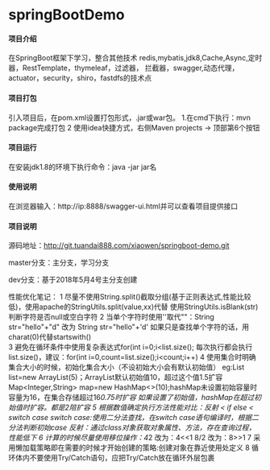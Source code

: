 # springBootDemo

#### 项目介绍
在SpringBoot框架下学习，整合其他技术
redis,mybatis,jdk8,Cache,Async,定时器，RestTemplate，thymeleaf，过滤器，
拦截器，swagger,动态代理，actuator，security，shiro，fastdfs的技术点

#### 项目打包
引入项目后，在pom.xml设置打包形式，.jar或war包。
1.在cmd下执行：mvn package完成打包
2 使用idea快捷方式，右侧Maven projects -> 顶部第6个按钮

#### 项目运行
在安装jdk1.8的环境下执行命令：java -jar jar名

#### 使用说明
在浏览器输入：http://ip:8888/swagger-ui.html并可以查看项目提供接口

#### 项目说明
源码地址：http://git.tuandai888.com/xiaowen/springboot-demo.git

master分支：主分支，学习分支

dev分支：基于2018年5月4号主分支创建

性能优化笔记：
1 尽量不使用String.split()截取分组(基于正则表达式,性能比较低)，使用apache的StringUtils.split(value,xx)代替
  使用StringUtils.isBlank(str)判断字符是否null或空白字符
2 当单个字符时使用''取代""：String str="hello"+"d" 改为 String str="hello"+'d'
  如果只是查找单个字符的话，用charat(0)代替startswith()  
3 避免在循环条件中使用复杂表达式for(int i=0;i<list.size();
每次执行都会执行list.size()，建议：for(int i=0,count=list.size();i<count;i++)
4 使用集合时明确集合大小的时候，初始化集合大小（不设初始大小会有默认初始值）
eg:List<String> list=new ArrayList(5)；ArrayList默认初始值10，超过这个值1.5扩容
   Map<Integer,String> map=new HashMap<>(10);hashMap未设置初始容量时容量为16，在集合存储超过16*0.75时扩容
   如果设置了初始值，hashMap在超过初始值时扩容。都是2陪扩容
5 根据数值确定执行方法性能对比：反射 < if else < switch case
  switch case:使用二分法查找，在switch case语句编译时，根据二分法判断初始case
  反射：通过class对象获取对象属性、方法，存在查询过程，性能低下 
6 计算的时候尽量使用移位操作：4*2  改为：4<<1   8/2 改为：8>>1
7 采用懒加载策略即在需要的时候才开始创建的策略:创建对象在靠近使用处定义
8 循环体内不要使用Try/Catch语句，应把Try/Catch放在循环外层包裹
